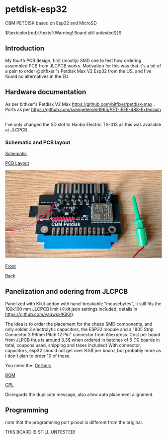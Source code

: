 # petdisk-esp32
CBM PETDISK based on Esp32 and MicroSD

$\textcolor{red}{\textsf{Warning! Board still untested!}}$

## Introduction
My fourth PCB design, first (mostly) SMD one to test how ordering assembled PCB from JLCPCB works. Motivation for this was that it's a bit of a pain to order @bitfixer 's Petdisk Max V2 Esp32 from the US, and I've found no alternatives in the EU. 

## Hardware documentation

As per bitfixer's Petdisk V2 Max https://github.com/bitfixer/petdisk-max . Ports as per https://github.com/svenpetersen1965/PET-IEEE-488-Extension .

I've only changed the SD slot to Hanbo Electric TS-013 as this was available at JLCPCB.

### Schematic and PCB layout

[Schematic](CBM-Petdisk-Schematic.pdf)

[PCB Layout](CBM-Petdisk-Board.pdf)

![Assembled](assembled.jpg)

[Front](petdisk%20esp32.jpg)

[Back](petdisk%20esp32-back.jpg)


## Panelization and odering from JLCPCB

Panelized with Kikit addon with hand-breakable "mousebytes", it still fits the 100x100 mm JLCPCB limit (Kikit.json settings included, details in https://github.com/yaqwsx/KiKit). 

The idea is to order the placement for the cheap SMD components, and only solder 3 electrolytic capacitors, the ESP32 module and a "805 Strip Connector 3.96mm Pitch 12 Pin" connector from Aliexpress. Cost per board from JLPCB thus is around 3.3$ when ordered in batches of 5 (10 boards in total, coupons used, shipping and taxes included) With connector, capacitors, esp32 should not get over 8.5$ per board, but probably more as I don't plan to order 10 of these.

You need the:
[Gerbers](gerbers.2xpetdisk-esp32.zip)

[BOM](BOM_JLCSMT.xlsx)

[CPL](JLCSMT_CPL.xlsx)

Disregards the duplicate message, also allow auto placement alignment.

## Programming

note that the programming port pinout is different from the original.

THIS BOARD IS STILL UNTESTED!
